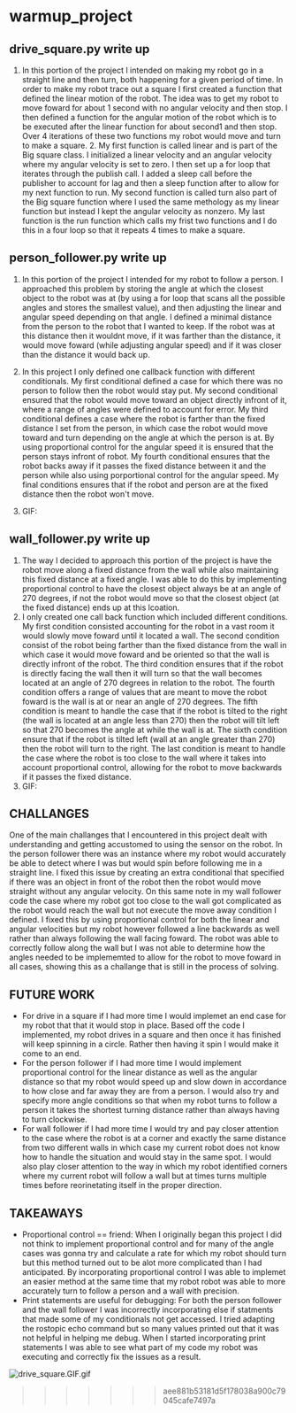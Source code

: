 # warmup_project

## drive_square.py write up
1. In this portion of the project I intended on making my robot go in a straight line and then turn, both happening for a given period of time. In order to make my robot trace out a square I first created a function that defined the linear motion of the robot. The idea was to get my robot to move foward for about 1 second with no angular velocity and then stop. I then defined a function for the angular motion of the robot which is to be executed after the linear function for about second1 and then stop. Over 4 iterations of these two functions my robot would move and turn to make a square.
    2. My first function is called linear and is part of the Big square class. I initialized a linear velocity and an angular velocity where my angular velocity is set to zero. I then set up a for loop that iterates through the publish call. I added a sleep call before the publisher to account for lag and then a sleep function after to allow for my next function to run. 
    My second function is called turn also part of the Big square function where I used the same methology as my linear function but instead I kept the angular velocity as nonzero. 
    My last function is the run function which calls my frist two functions and I do this in a four loop so that it repeats 4 times to make a square.


## person_follower.py write up
1. In this portion of the project I intended for my robot to follow a person. I approached this problem by storing the angle at which the closest object to the robot was at (by using a for loop that scans all the possible angles and stores the smallest value), and then adjusting the linear and angular speed depending on that angle. I defined a minimal distance from the person to the robot that I wanted to keep. If the robot was at this distance then it wouldnt move, if it was farther than the distance, it would move foward (while adjusting angular speed) and if it was closer than the distance it would back up. 
2. In this project I only defined one callback function with different conditionals. My first conditional defined a case for which there was no person to follow then the robot would stay put. My second conditional ensured that the robot would move toward an object directly infront of it, where a range of angles were defined to account for error. My third conditional defines a case where the robot is farther than the fixed distance I set from the person, in which case the robot would move toward and turn depending on the angle at which the person is at. By using proportional control for the angular speed it is ensured that the person stays infront of robot. My fourth conditional ensures that the robot backs away if it passes the fixed distance between it and the person while also using porportional control for the angular speed. My final conditions ensures that if the robot and person are at the fixed distance then the robot won't move.

3. GIF:

## wall_follower.py write up
1. The way I decided to approach this portion of the project is have the robot move along a fixed distance from the wall while also maintaining this fixed distance at a fixed angle. I was able to do this by implementing proportional control to have the closest object always be at an angle of 270 degrees, if not the robot would move so that the closest object (at the fixed distance) ends up at this lcoation.
2. I only created one call back function which included different conditions. My first condition consisted accounting for the robot in a vast room it would slowly move foward until it located a wall. The second condition consist of the robot being farther than the fixed distance from the wall in which case it would move foward and be oriented so that the wall is directly infront of the robot. The third condition ensures that if the robot is directly facing the wall then it will turn so that the wall becomes located at an angle of 270 degrees in relation to the robot. The fourth condition offers a range of values that are meant to move the robot foward is the wall is at or near an angle of 270 degrees. The fifth condition is meant to handle the case that if the robot is tilted to the right (the wall is located at an angle less than 270) then the robot will tilt left so that 270 becomes the angle at while the wall is at. The sixth condition ensure that if the robot is tilted left (wall at an angle greater than 270) then the robot will turn to the right. The last condition is meant to handle the case where the robot is too close to the wall where it takes into account proportional control, allowing for the robot to move backwards if it passes the fixed distance. 
3. GIF:  

## CHALLANGES 
One of the main challanges that I encountered in this project dealt with understanding and getting accustomed to using the sensor on the robot. In the person follower there was an instance where my robot would accurately be able to detect where I was but would spin before following me in a straight line. I fixed this issue by creating an extra conditional that specified if there was an object in front of the robot then the robot would move straight without any angular velocity.
On this same note in my wall follower code the case where my robot got too close to the wall got complicated as the robot would reach the wall but not execute the move away condition I defined. I fixed this by using proportional control for both the linear and angular velocities but my robot however followed a line backwards as well rather than always following the wall facing foward. The robot was able to correctly follow along the wall but I was not able to determine how the angles needed to be implememted to allow for the robot to move foward in all cases, showing this as a challange that is still in the process of solving.

## FUTURE WORK
- For drive in a square if I had more time I would implemet an end case for my robot that that it would stop in place. Based off the code I implemented, my robot drives in a square and then once it has finished will keep spinning in a circle. Rather then having it spin I would make it come to an end. 
- For the person follower if I had more time I would implement proportional control for the linear distance as well as the angular distance so that my robot would speed up and slow down in accordance to how close and far away they are from a person. I would also try and specify more angle conditions so that when my robot turns to follow a person it takes the shortest turning distance rather than always having to turn clockwise.
- For wall follower if I had more time I would try and pay closer attention to the case where the robot is at a corner and exactly the same distance from two different walls in which case my current robot does not know how to handle the situation and would stay in the same spot. I would also play closer attention to the way in which my robot identified corners where my current robot will follow a wall but at times turns multiple times before reorinetating itself in the proper direction.

## TAKEAWAYS
- Proportional control == friend: When I originally began this project I did not think to implement proportional control and for many of the angle cases was gonna try and calculate a rate for which my robot should turn but this method turned out to be alot more complicated than I had anticipated. By incorporating proportional control I was able to implemet an easier method at the same time that my robot robot was able to more accurately turn to follow a person and a wall with precision. 
- Print statements are useful for debugging: For both the person follower and the wall follower I was incorrectly incorporating else if statments that made some of my conditionals not get accessed. I tried adapting the rostopic echo command but so many values printed out that it was not helpful in helping me debug. When I started incorporating print statements I was able to see what part of my code my robot was executing and correctly fix the issues as a result. 


![drive_square.GIF.gif](https://github.com/Meganmm1/warmup_project/blob/e83638efbfc3c7371ba83877639ef50a77c08a21/drive_square.GIF.gif)
>>>>>>> aee881b53181d5f178038a900c79045cafe7497a
